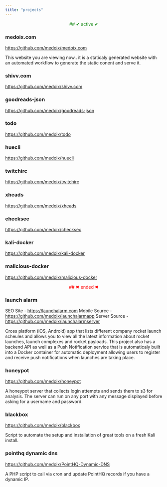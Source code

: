 ```yaml
---
title: "projects"
---
```


<p align="center" style="text-align: center; color: green;">
## ✔ active ✔
</p>
  
### medoix.com
https://github.com/medoix/medoix.com
  
This website you are viewing now.. it is a staticaly generated website with
an automated workflow to generate the static conent and serve it.

### shivv.com
https://github.com/medoix/shivv.com
  

### goodreads-json
https://github.com/medoix/goodreads-json

### todo
https://github.com/medoix/todo

### huecli
https://github.com/medoix/huecli

### twitchirc
https://github.com/medoix/twitchirc

### xheads
https://github.com/medoix/xheads

### checksec
https://github.com/medoix/checksec

### kali-docker
https://github.com/medoix/kali-docker

### malicious-docker
https://github.com/medoix/malicious-docker

<p align="center" style="text-align: center; color: red;">
## ✖ ended ✖
</p>
  
### launch alarm
SEO Site - https://launchalarm.com
Mobile Source - https://github.com/medoix/launchalarmapp
Server Source - https://github.com/medoix/launchalarmserver
  
Cross platform (iOS, Android) app that lists different company rocket launch
scheules and allows you to view all the latest information about rocket launches,
launch complexes and rocket payloads.
This project also has a backend API as well as a Push Notification service that is
automaticaly built into a Docker container for automatic deployment allowing users
to register and receive push notifications when launches are taking place.

### honeypot
https://github.com/medoix/honeypot
  
A honeypot server that collects login attempts and sends them to s3 for analysis.
The server can run on any port with any message displayed before asking for a
username and password.

### blackbox
https://github.com/medoix/blackbox
  
Script to automate the setup and installation of great tools on a fresh Kali install.

### pointhq dynamic dns
https://github.com/medoix/PointHQ-Dynamic-DNS
  
A PHP script to call via cron and update PointHQ records if you have a dynamic IP.
